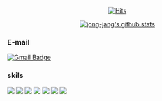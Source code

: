 <div align=center>

[![Hits](https://hits.seeyoufarm.com/api/count/incr/badge.svg?url=https%3A%2F%2Fgithub.com%2Fzzsza)](https://hits.seeyoufarm.com) 
 
 [![jong-jang's github stats](https://github-readme-stats.vercel.app/api?username=jong-jang)](https://github.com/anuraghazra/github-readme-stats)
 
</div>

### E-mail
 [![Gmail Badge](https://img.shields.io/badge/Gmail-d14836?style=flat-square&logo=Gmail&logoColor=white&link=mailto:jjh0299@gmail.com)](mailto:jjh0299@gmail.com)
 
### skils
<img src="https://img.shields.io/badge/HTML-dddddd?style=for-the-badge&logo=Html5&logoColor=E34F26">
<img src="https://img.shields.io/badge/CSS-dddddd?style=for-the-badge&logo=Css3&logoColor=1572B6">
<img src="https://img.shields.io/badge/JavaScript-dddddd?style=for-the-badge&logo=JavaScript3&logoColor=F7DF1E">
<img src="https://img.shields.io/badge/jQuery-dddddd?style=for-the-badge&logo=jQuery&logoColor=0769AD">
<img src="https://img.shields.io/badge/Gulp-dddddd?style=for-the-badge&logo=gulp&logoColor=CF4647">
<img src="https://img.shields.io/badge/Sass-dddddd?style=for-the-badge&logo=Sass&logoColor=ff8888">
<img src="https://img.shields.io/badge/React-dddddd?style=for-the-badge&logo=React&logoColor=8888ff">
